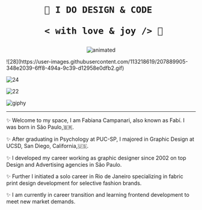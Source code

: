  <h1 align="center">  
    
    
    🎨 I DO DESIGN & CODE 

       < with love & joy /> 🤎  
</h1>


<p align="center">
  <img src="![3](https://user-images.githubusercontent.com/113218619/207891367-b8c9e463-69f6-4a4a-88da-c63f182f03af.gif)" alt="animated" />
</p>
 ![28](https://user-images.githubusercontent.com/113218619/207889905-348e2039-6ff8-494a-9c39-d12958e0dfb2.gif)  
   
![24](https://user-images.githubusercontent.com/113218619/207889067-8edb19fc-a500-413d-b1cf-08182f64ca10.gif)
  
   ![22](https://user-images.githubusercontent.com/113218619/207888564-2b2fca5c-3d8f-4b53-9551-f2d0b0528eb9.gif)     
 
 
 ![giphy](https://user-images.githubusercontent.com/113218619/207639193-8a8043cf-f905-45ff-a4bc-da3d83613752.gif)
 __________________________________________________________________________________________
                        
     
                        

✨ Welcome to my space, I am Fabiana Campanari, also known as Fabí. I was born in São Paulo,🇧🇷.

✨ After graduating in Psychology at PUC-SP, I majored in Graphic Design at UCSD, San Diego, California,🇺🇸.

✨ I developed my career working as graphic designer since 2002 on top Design and Advertising agencies in São Paulo.

✨ Further I initiated a solo career in Rio de Janeiro specializing in fabric print design development for selective fashion brands.

✨ I am currently in career transition and learning frontend development to meet new market demands. 
